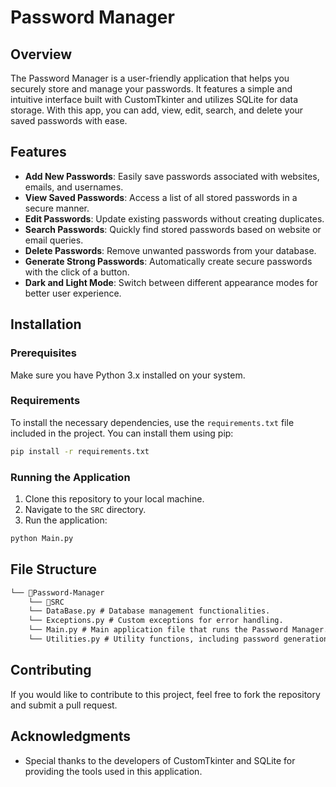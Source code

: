 # Password Manager

## Overview

The Password Manager is a user-friendly application that helps you securely store and manage your passwords. It features a simple and intuitive interface built with CustomTkinter and utilizes SQLite for data storage. With this app, you can add, view, edit, search, and delete your saved passwords with ease.

## Features

- **Add New Passwords**: Easily save passwords associated with websites, emails, and usernames.
- **View Saved Passwords**: Access a list of all stored passwords in a secure manner.
- **Edit Passwords**: Update existing passwords without creating duplicates.
- **Search Passwords**: Quickly find stored passwords based on website or email queries.
- **Delete Passwords**: Remove unwanted passwords from your database.
- **Generate Strong Passwords**: Automatically create secure passwords with the click of a button.
- **Dark and Light Mode**: Switch between different appearance modes for better user experience.

## Installation

### Prerequisites

Make sure you have Python 3.x installed on your system.

### Requirements

To install the necessary dependencies, use the `requirements.txt` file included in the project. You can install them using pip:

```bash
pip install -r requirements.txt
```

### Running the Application

1. Clone this repository to your local machine.
2. Navigate to the `SRC` directory.
3. Run the application:

```bash
python Main.py
```

## File Structure

```markdown
└── 📁Password-Manager
    └── 📁SRC
    └── DataBase.py # Database management functionalities.
    └── Exceptions.py # Custom exceptions for error handling.
    └── Main.py # Main application file that runs the Password Manager.
    └── Utilities.py # Utility functions, including password generation.
```

## Contributing

If you would like to contribute to this project, feel free to fork the repository and submit a pull request.

## Acknowledgments

- Special thanks to the developers of CustomTkinter and SQLite for providing the tools used in this application.
